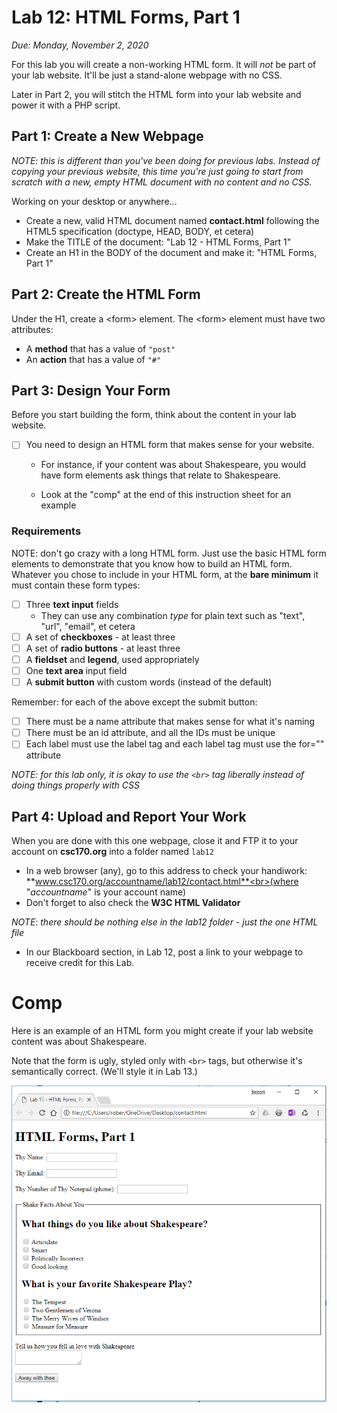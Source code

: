 # Lab 12: HTML Forms, Part 1
*Due: Monday, November 2, 2020*

For this lab you will create a non-working HTML form.  It will *not* be part of your lab website. It'll be just a stand-alone webpage with no CSS.

Later in Part 2, you will stitch the HTML form into your lab website and power it with a PHP script.

## Part 1: Create a New Webpage

*NOTE: this is different than you've been doing for previous labs.  Instead of copying your previous website, this time you're just going to start from scratch with a new, empty HTML document with no content and no CSS.*

Working on your desktop or anywhere...

- Create a new, valid HTML document named **contact.html** following the HTML5 specification (doctype, HEAD, BODY, et cetera)
- Make the TITLE of the document: "Lab 12 - HTML Forms, Part 1"
- Create an H1 in the BODY of the document and make it: "HTML Forms, Part 1"

## Part 2: Create the HTML Form

Under the H1, create a \<form\> element. The \<form\> element must have two attributes:

- A **method** that has a value of `"post"`
- An **action** that has a value of `"#"`

## Part 3: Design Your Form

Before you start building the form, think about the content in your lab website.  

- [ ] You need to design an HTML form that makes sense for your website.  

  - For instance, if your content was about Shakespeare, you would have form elements ask things that relate to Shakespeare.

  - Look at the "comp" at the end of this instruction sheet for an example

### Requirements

NOTE: don't go crazy with a long HTML form.  Just use the basic HTML form elements to demonstrate that you know how to build an HTML form.  Whatever you chose to include in your HTML form, at the **bare minimum** it must contain these form types:

- [ ] Three **text input** fields
  - They can use any combination *type* for plain text such as "text", "url", "email", et cetera
- [ ] A set of **checkboxes** - at least three
- [ ] A set of **radio buttons** - at least three
- [ ] A **fieldset** and **legend**, used appropriately
- [ ] One **text area** input field
- [ ] A **submit button** with custom words (instead of the default)

Remember: for each of the above except the submit button:

- [ ] There must be a name attribute that makes sense for what it's naming
- [ ] There must be an id attribute, and all the IDs must be unique
- [ ] Each label must use the label tag and each label tag must use the for="" attribute

*NOTE: for this lab only, it is okay to use the `<br>` tag liberally instead of doing things properly with CSS*


## Part 4: Upload and Report Your Work

When you are done with this one webpage, close it and FTP it to your account on **csc170.org** into a folder named `lab12`

- In a web browser (any), go to this address to check your handiwork:<br> **www.csc170.org/accountname/lab12/contact.html**<br>(where "*accountname*" is your account name)
- Don't forget to also check the **W3C HTML Validator**

*NOTE: there should be nothing else in the lab12 folder - just the one HTML file*

- In our Blackboard section, in Lab 12, post a link to your webpage to receive credit for this Lab.



# Comp

Here is an example of an HTML form you might create if your lab website content was about Shakespeare.  

Note that the form is ugly, styled only with `<br>` tags, but otherwise it's semantically correct.  (We'll style it in Lab 13.)

![Figure 1](media\figure1.PNG)